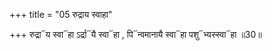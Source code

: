 +++
title = "05 रुद्राय स्वाहा"

+++
रुद्रा᳓य स्वा᳓हा ऽर्द्रा᳓यै स्वा᳓हा , पि᳓न्वमानायै स्वा᳓हा पशु᳓भ्यस्स्वा᳓हा ॥30॥
